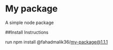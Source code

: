 # My package

A simple node package

##Install Instructions

run
npm install @fahadmalik36/my-package@1.1.1